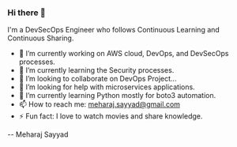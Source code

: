 ### Hi there 👋

I'm a DevSecOps Engineer who follows Continuous Learning and Continuous Sharing.

- 🔭 I’m currently working on AWS cloud, DevOps, and DevSecOps processes.
- 🌱 I’m currently learning the Security processes.
- 👯 I’m looking to collaborate on DevOps Project...
- 🤔 I’m looking for help with microservices applications.
- 🌱 I’m currently learning Python mostly for boto3 automation.
- 📫 How to reach me: meharaj.sayyad@gmail.com
- ⚡ Fun fact:  I love to watch movies and share knowledge.
  
-- Meharaj Sayyad
